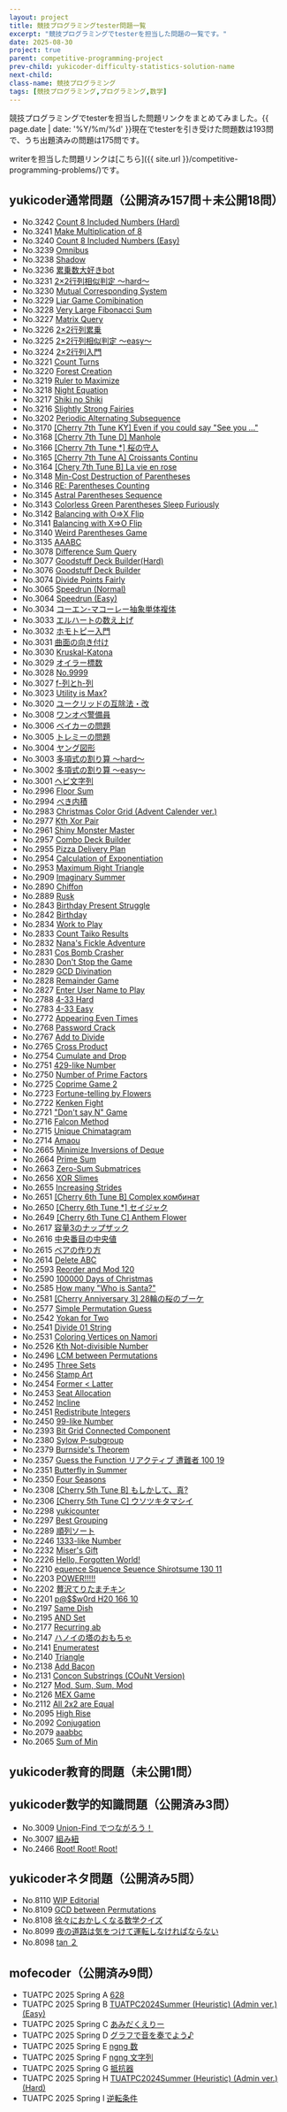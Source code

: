 ```yaml
---
layout: project
title: 競技プログラミングtester問題一覧
excerpt: "競技プログラミングでtesterを担当した問題の一覧です。"
date: 2025-08-30
project: true
parent: competitive-programming-project
prev-child: yukicoder-difficulty-statistics-solution-name
next-child: 
class-name: 競技プログラミング
tags: [競技プログラミング,プログラミング,数学]
---
```


競技プログラミングでtesterを担当した問題リンクをまとめてみました。{{ page.date | date: '%Y/%m/%d' }}現在でtesterを引き受けた問題数は193問で、うち出題済みの問題は175問です。

writerを担当した問題リンクは[こちら]({{ site.url }}/competitive-programming-problems/)です。

## yukicoder通常問題（公開済み157問＋未公開18問）
- No.3242 [Count 8 Included Numbers (Hard)](https://yukicoder.me/problems/no/3242)
- No.3241 [Make Multiplication of 8](https://yukicoder.me/problems/no/3241)
- No.3240 [Count 8 Included Numbers (Easy)](https://yukicoder.me/problems/no/3240)
- No.3239 [Omnibus](https://yukicoder.me/problems/no/3239)
- No.3238 [Shadow](https://yukicoder.me/problems/no/3238)
- No.3236 [累乗数大好きbot](https://yukicoder.me/problems/no/3236)
- No.3231 [2×2行列相似判定 〜hard〜](https://yukicoder.me/problems/no/3231)
- No.3230 [Mutual Corresponding System](https://yukicoder.me/problems/no/3230)
- No.3229 [Liar Game Comibination](https://yukicoder.me/problems/no/3229)
- No.3228 [Very Large Fibonacci Sum](https://yukicoder.me/problems/no/3228)
- No.3227 [Matrix Query](https://yukicoder.me/problems/no/3227)
- No.3226 [2×2行列累乗](https://yukicoder.me/problems/no/3226)
- No.3225 [2×2行列相似判定 〜easy〜](https://yukicoder.me/problems/no/3225)
- No.3224 [2×2行列入門](https://yukicoder.me/problems/no/3224)
- No.3221 [Count Turns](https://yukicoder.me/problems/no/3221)
- No.3220 [Forest Creation](https://yukicoder.me/problems/no/3220)
- No.3219 [Ruler to Maximize](https://yukicoder.me/problems/no/3219)
- No.3218 [Night Equation](https://yukicoder.me/problems/no/3218)
- No.3217 [Shiki no Shiki](https://yukicoder.me/problems/no/3217)
- No.3216 [Slightly Strong Fairies](https://yukicoder.me/problems/no/3216)
- No.3202 [Periodic Alternating Subsequence](https://yukicoder.me/problems/no/3202)
- No.3170 [[Cherry 7th Tune KY] Even if you could say "See you ..."](https://yukicoder.me/problems/no/3170)
- No.3168 [[Cherry 7th Tune D] Manhole](https://yukicoder.me/problems/no/3168)
- No.3166 [[Cherry 7th Tune *] 桜の守人](https://yukicoder.me/problems/no/3166)
- No.3165 [[Cherry 7th Tune A] Croissants Continu](https://yukicoder.me/problems/no/3165)
- No.3164 [[Chery 7th Tune B] La vie en rose](https://yukicoder.me/problems/no/3164)
- No.3148 [Min-Cost Destruction of Parentheses](https://yukicoder.me/problems/no/3148)
- No.3146 [RE: Parentheses Counting](https://yukicoder.me/problems/no/3146)
- No.3145 [Astral Parentheses Sequence](https://yukicoder.me/problems/no/3145)
- No.3143 [Colorless Green Parentheses Sleep Furiously](https://yukicoder.me/problems/no/3143)
- No.3142 [Balancing with O=>X Flip](https://yukicoder.me/problems/no/3142)
- No.3141 [Balancing with X=>O Flip](https://yukicoder.me/problems/no/3141)
- No.3140 [Weird Parentheses Game](https://yukicoder.me/problems/no/3140)
- No.3135 [AAABC](https://yukicoder.me/problems/no/3135)
- No.3078 [Difference Sum Query](https://yukicoder.me/problems/no/3078)
- No.3077 [Goodstuff Deck Builder(Hard)](https://yukicoder.me/problems/no/3077)
- No.3076 [Goodstuff Deck Builder](https://yukicoder.me/problems/no/3076)
- No.3074 [Divide Points Fairly](https://yukicoder.me/problems/no/3074)
- No.3065 [Speedrun (Normal)](https://yukicoder.me/problems/no/3065)
- No.3064 [Speedrun (Easy)](https://yukicoder.me/problems/no/3064)
- No.3034 [コーエン-マコーレー抽象単体複体](https://yukicoder.me/problems/no/3034)
- No.3033 [エルハートの数え上げ](https://yukicoder.me/problems/no/3033)
- No.3032 [ホモトピー入門](https://yukicoder.me/problems/no/3032)
- No.3031 [曲面の向き付け](https://yukicoder.me/problems/no/3031)
- No.3030 [Kruskal-Katona](https://yukicoder.me/problems/no/3030)
- No.3029 [オイラー標数](https://yukicoder.me/problems/no/3029)
- No.3028 [No.9999](https://yukicoder.me/problems/no/3028)
- No.3027 [f-列とh-列](https://yukicoder.me/problems/no/3027)
- No.3023 [Utility is Max?](https://yukicoder.me/problems/no/3023)
- No.3020 [ユークリッドの互除法・改](https://yukicoder.me/problems/no/3020)
- No.3008 [ワンオペ警備員](https://yukicoder.me/problems/no/3008)
- No.3006 [ベイカーの問題](https://yukicoder.me/problems/no/3006)
- No.3005 [トレミーの問題](https://yukicoder.me/problems/no/3005)
- No.3004 [ヤング図形](https://yukicoder.me/problems/no/3004)
- No.3003 [多項式の割り算 ～hard～](https://yukicoder.me/problems/no/3003)
- No.3002 [多項式の割り算 ～easy～](https://yukicoder.me/problems/no/3002)
- No.3001 [ヘビ文字列](https://yukicoder.me/problems/no/3001)
- No.2996 [Floor Sum](https://yukicoder.me/problems/no/2996)
- No.2994 [べき内積](https://yukicoder.me/problems/no/2994)
- No.2983 [Christmas Color Grid (Advent Calender ver.)](https://yukicoder.me/problems/no/2983)
- No.2977 [Kth Xor Pair](https://yukicoder.me/problems/no/2977)
- No.2961 [Shiny Monster Master](https://yukicoder.me/problems/no/2961)
- No.2957 [Combo Deck Builder](https://yukicoder.me/problems/no/2957)
- No.2955 [Pizza Delivery Plan](https://yukicoder.me/problems/no/2955)
- No.2954 [Calculation of Exponentiation](https://yukicoder.me/problems/no/2954)
- No.2953 [Maximum Right Triangle](https://yukicoder.me/problems/no/2953)
- No.2909 [Imaginary Summer](https://yukicoder.me/problems/no/2909)
- No.2890 [Chiffon](https://yukicoder.me/problems/no/2890)
- No.2889 [Rusk](https://yukicoder.me/problems/no/2889)
- No.2843 [Birthday Present Struggle](https://yukicoder.me/problems/no/2843)
- No.2842 [Birthday](https://yukicoder.me/problems/no/2842)
- No.2834 [Work to Play](https://yukicoder.me/problems/no/2834)
- No.2833 [Count Taiko Results](https://yukicoder.me/problems/no/2833)
- No.2832 [Nana's Fickle Adventure](https://yukicoder.me/problems/no/2832)
- No.2831 [Cos Bomb Crasher](https://yukicoder.me/problems/no/2831)
- No.2830 [Don't Stop the Game](https://yukicoder.me/problems/no/2830)
- No.2829 [GCD Divination](https://yukicoder.me/problems/no/2829)
- No.2828 [Remainder Game](https://yukicoder.me/problems/no/2828)
- No.2827 [Enter User Name to Play](https://yukicoder.me/problems/no/2827)
- No.2788 [4-33 Hard](https://yukicoder.me/problems/no/2788)
- No.2783 [4-33 Easy](https://yukicoder.me/problems/no/2783)
- No.2772 [Appearing Even Times](https://yukicoder.me/problems/no/2772)
- No.2768 [Password Crack](https://yukicoder.me/problems/no/2768)
- No.2767 [Add to Divide](https://yukicoder.me/problems/no/2767)
- No.2765 [Cross Product](https://yukicoder.me/problems/no/2765)
- No.2754 [Cumulate and Drop](https://yukicoder.me/problems/no/2754)
- No.2751 [429-like Number](https://yukicoder.me/problems/no/2751)
- No.2750 [Number of Prime Factors](https://yukicoder.me/problems/no/2750)
- No.2725 [Coprime Game 2](https://yukicoder.me/problems/no/2725)
- No.2723 [Fortune-telling by Flowers](https://yukicoder.me/problems/no/2723)
- No.2722 [Kenken Fight](https://yukicoder.me/problems/no/2722)
- No.2721 ["Don't say N" Game](https://yukicoder.me/problems/no/2721)
- No.2716 [Falcon Method](https://yukicoder.me/problems/no/2716)
- No.2715 [Unique Chimatagram](https://yukicoder.me/problems/no/2715)
- No.2714 [Amaou](https://yukicoder.me/problems/no/2714)
- No.2665 [Minimize Inversions of Deque](https://yukicoder.me/problems/no/2665)
- No.2664 [Prime Sum](https://yukicoder.me/problems/no/2664)
- No.2663 [Zero-Sum Submatrices](https://yukicoder.me/problems/no/2663)
- No.2656 [XOR Slimes](https://yukicoder.me/problems/no/2656)
- No.2655 [Increasing Strides](https://yukicoder.me/problems/no/2655)
- No.2651 [[Cherry 6th Tune B] Complex комбинат](https://yukicoder.me/problems/no/2651)
- No.2650 [[Cherry 6th Tune *] セイジャク](https://yukicoder.me/problems/no/2650)
- No.2649 [[Cherry 6th Tune C] Anthem Flower](https://yukicoder.me/problems/no/2649)
- No.2617 [容量3のナップザック](https://yukicoder.me/problems/no/2617)
- No.2616 [中央番目の中央値](https://yukicoder.me/problems/no/2616)
- No.2615 [ペアの作り方](https://yukicoder.me/problems/no/2615)
- No.2614 [Delete ABC](https://yukicoder.me/problems/no/2614)
- No.2593 [Reorder and Mod 120](https://yukicoder.me/problems/no/2593)
- No.2590 [100000 Days of Christmas](https://yukicoder.me/problems/no/2590)
- No.2585 [How many "Who is Santa?"](https://yukicoder.me/problems/no/2585)
- No.2581 [[Cherry Anniversary 3] 28輪の桜のブーケ](https://yukicoder.me/problems/no/2581)
- No.2577 [Simple Permutation Guess](https://yukicoder.me/problems/no/2577)
- No.2542 [Yokan for Two](https://yukicoder.me/problems/no/2542)
- No.2541 [Divide 01 String](https://yukicoder.me/problems/no/2541)
- No.2531 [Coloring Vertices on Namori](https://yukicoder.me/problems/no/2531)
- No.2526 [Kth Not-divisible Number](https://yukicoder.me/problems/no/2526)
- No.2496 [LCM between Permutations](https://yukicoder.me/problems/no/2496)
- No.2495 [Three Sets](https://yukicoder.me/problems/no/2495)
- No.2456 [Stamp Art](https://yukicoder.me/problems/no/2456)
- No.2454 [Former < Latter](https://yukicoder.me/problems/no/2454)
- No.2453 [Seat Allocation](https://yukicoder.me/problems/no/2453)
- No.2452 [Incline](https://yukicoder.me/problems/no/2452)
- No.2451 [Redistribute Integers](https://yukicoder.me/problems/no/2451)
- No.2450 [99-like Number](https://yukicoder.me/problems/no/2450)
- No.2393 [Bit Grid Connected Component](https://yukicoder.me/problems/no/2393)
- No.2380 [Sylow P-subgroup](https://yukicoder.me/problems/no/2380)
- No.2379 [Burnside's Theorem](https://yukicoder.me/problems/no/2379)
- No.2357 [Guess the Function  リアクティブ 遭難者 100 19](https://yukicoder.me/problems/no/2357)
- No.2351 [Butterfly in Summer](https://yukicoder.me/problems/no/2351)
- No.2350 [Four Seasons](https://yukicoder.me/problems/no/2350)
- No.2308 [[Cherry 5th Tune B] もしかして、真?](https://yukicoder.me/problems/no/2308)
- No.2306 [[Cherry 5th Tune C] ウソツキタマシイ](https://yukicoder.me/problems/no/2306)
- No.2298 [yukicounter](https://yukicoder.me/problems/no/2298)
- No.2297 [Best Grouping](https://yukicoder.me/problems/no/2297)
- No.2289 [順列ソート](https://yukicoder.me/problems/no/2289)
- No.2246 [1333-like Number](https://yukicoder.me/problems/no/2246)
- No.2232 [Miser's Gift](https://yukicoder.me/problems/no/2232)
- No.2226 [Hello, Forgotten World!](https://yukicoder.me/problems/no/2226)
- No.2210 [equence Squence Seuence   Shirotsume 130 11](https://yukicoder.me/problems/no/2210)
- No.2203 [POWER!!!!!](https://yukicoder.me/problems/no/2203)
- No.2202 [贅沢てりたまチキン](https://yukicoder.me/problems/no/2202)
- No.2201 [p@$$w0rd   H20 166 10](https://yukicoder.me/problems/no/2201)
- No.2197 [Same Dish](https://yukicoder.me/problems/no/2197)
- No.2195 [AND Set](https://yukicoder.me/problems/no/2195)
- No.2177 [Recurring ab](https://yukicoder.me/problems/no/2177)
- No.2147 [ハノイの塔のおもちゃ](https://yukicoder.me/problems/no/2147)
- No.2141 [Enumeratest](https://yukicoder.me/problems/no/2141)
- No.2140 [Triangle](https://yukicoder.me/problems/no/2140)
- No.2138 [Add Bacon](https://yukicoder.me/problems/no/2138)
- No.2131 [Concon Substrings (COuNt Version)](https://yukicoder.me/problems/no/2131)
- No.2127 [Mod, Sum, Sum, Mod](https://yukicoder.me/problems/no/2127)
- No.2126 [MEX Game](https://yukicoder.me/problems/no/2126)
- No.2112 [All 2x2 are Equal](https://yukicoder.me/problems/no/2112)
- No.2095 [High Rise](https://yukicoder.me/problems/no/2095)
- No.2092 [Conjugation](https://yukicoder.me/problems/no/2092)
- No.2079 [aaabbc](https://yukicoder.me/problems/no/2079)
- No.2065 [Sum of Min](https://yukicoder.me/problems/no/2065)

## yukicoder教育的問題（未公開1問）

## yukicoder数学的知識問題（公開済み3問）

- No.3009 [Union-Find でつながろう！](https://yukicoder.me/problems/no/3009)
- No.3007 [組み紐](https://yukicoder.me/problems/no/3007)
- No.2466 [Root! Root! Root!](https://yukicoder.me/problems/no/2466)

## yukicoderネタ問題（公開済み5問）

- No.8110 [WIP Editorial](https://yukicoder.me/problems/no/8110)
- No.8109 [GCD between Permutations](https://yukicoder.me/problems/no/8109)
- No.8108 [徐々におかしくなる数学クイズ](https://yukicoder.me/problems/no/8108)
- No.8099 [夜の道路は気をつけて運転しなければならない](https://yukicoder.me/problems/no/8099)
- No.8098 [tan ２](https://yukicoder.me/problems/no/8098)

## mofecoder（公開済み9問）

- TUATPC 2025 Spring A [628](https://mofecoder.com/contests/tuatpc2025spring/tasks/tuatpc2025spring_a)
- TUATPC 2025 Spring B [TUATPC2024Summer (Heuristic) (Admin ver.) (Easy)](https://mofecoder.com/contests/tuatpc2025spring/tasks/tuatpc2025spring_b)
- TUATPC 2025 Spring C [あみだくえりー](https://mofecoder.com/contests/tuatpc2025spring/tasks/tuatpc2025spring_c)
- TUATPC 2025 Spring D [グラフで音を奏でよう♪](https://mofecoder.com/contests/tuatpc2025spring/tasks/tuatpc2025spring_d)
- TUATPC 2025 Spring E [ngng 数](https://mofecoder.com/contests/tuatpc2025spring/tasks/tuatpc2025spring_e)
- TUATPC 2025 Spring F [ngng 文字列](https://mofecoder.com/contests/tuatpc2025spring/tasks/tuatpc2025spring_f)
- TUATPC 2025 Spring G [抵抗器](https://mofecoder.com/contests/tuatpc2025spring/tasks/tuatpc2025spring_g)
- TUATPC 2025 Spring H [TUATPC2024Summer (Heuristic) (Admin ver.) (Hard)](https://mofecoder.com/contests/tuatpc2025spring/tasks/tuatpc2025spring_h)
- TUATPC 2025 Spring I [逆転条件](https://mofecoder.com/contests/tuatpc2025spring/tasks/tuatpc2025spring_i)


